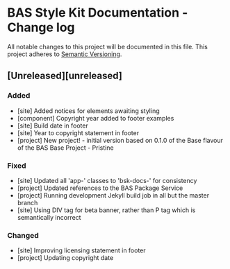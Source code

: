 # BAS Style Kit Documentation - Change log

All notable changes to this project will be documented in this file.
This project adheres to [Semantic Versioning](http://semver.org/spec/v2.0.0.html).

## [Unreleased][unreleased]

### Added

* [site] Added notices for elements awaiting styling
* [component] Copyright year added to footer examples
* [site] Build date in footer
* [site] Year to copyright statement in footer
* [project] New project! - initial version based on 0.1.0 of the Base flavour of the BAS Base Project - Pristine

### Fixed

* [site] Updated all 'app-' classes to 'bsk-docs-' for consistency
* [project] Updated references to the BAS Package Service
* [project] Running development Jekyll build job in all but the master branch
* [site] Using DIV tag for beta banner, rather than P tag which is semantically incorrect

### Changed

* [site] Improving licensing statement in footer
* [project] Updating copyright date
